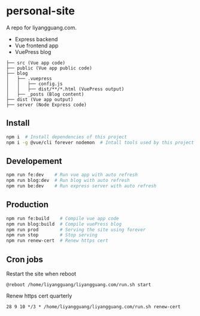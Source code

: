 # personal-site
A repo for liyangguang.com.

- Express backend
- Vue frontend app
- VuePress blog

```
├── src (Vue app code)
├── public (Vue app public code)
├── blog
│   ├── .vuepress
│   │   ├── config.js
│   │   ├── dist/**/*.html (VuePress output)
│   ├── _posts (Blog content)
├── dist (Vue app output)
├── server (Node Express code)
```

## Install
```bash
npm i  # Install dependencies of this project
npm i -g @vue/cli forever nodemon  # Intall tools used by this project
```

## Developement
```bash
npm run fe:dev    # Run vue app with auto refresh
npm run blog:dev  # Run blog with auto refresh
npm run be:dev    # Run express server with auto refresh
```

## Production
```bash
npm run fe:build    # Compile vue app code
npm run blog:build  # Compile vuePress blog
npm run prod        # Serving the site using forever
npm run stop        # Stop serving
npm run renew-cert  # Renew https cert
```

## Cron jobs

Restart the site when reboot

```
@reboot /home/liyangguang/liyangguang.com/run.sh start
```

Renew https cert quarterly
```
28 9 10 */3 * /home/liyangguang/liyangguang.com/run.sh renew-cert
```
